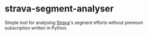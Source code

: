 # strava-segment-analyser

Simple tool for analysing [Strava](https://strava.com)'s segment efforts without premium subscription written in Python.